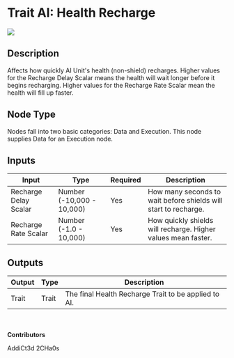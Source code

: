 # Trait AI: Health Recharge
![](../../../.gitbook/assets/trait-ai-health-recharge.png)

## Description
Affects how quickly AI Unit's health (non-shield) recharges. Higher values for the Recharge Delay Scalar means the health will wait longer before it begins recharging. Higher values for the Recharge Rate Scalar mean the health will fill up faster.

## Node Type
Nodes fall into two basic categories: Data and Execution. This node supplies Data for an Execution node.

## Inputs
| Input | Type | Required | Description |
|------------------|------------------|----------|--------------------------------------------------------------|
| Recharge Delay Scalar | Number (-10,000 - 10,000) | Yes | How many seconds to wait before shields will start to recharge. |
| Recharge Rate Scalar | Number (-1.0 - 10,000) | Yes | How quickly shields will recharge. Higher values mean faster.|

## Outputs
| Output | Type | Description |
|------------------|------------------|--------------------------------------------------------------|
| Trait | Trait | The final Health Recharge Trait to be applied to AI. |

\
\
**Contributors**

AddiCt3d 2CHa0s
